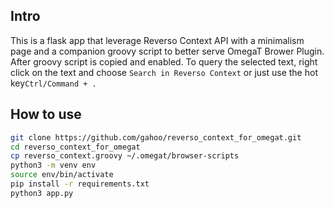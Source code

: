 ## Intro
This is a flask app that leverage Reverso Context API with a minimalism page and a companion groovy script to better serve OmegaT Brower Plugin.
After groovy script is copied and enabled. To query the selected text, right click on the text and choose `Search in Reverso Context` or just use the hot key`Ctrl/Command + .`

## How to use
```bash
git clone https://github.com/gahoo/reverso_context_for_omegat.git
cd reverso_context_for_omegat
cp reverso_context.groovy ~/.omegat/browser-scripts 
python3 -m venv env
source env/bin/activate
pip install -r requirements.txt
python3 app.py
```
